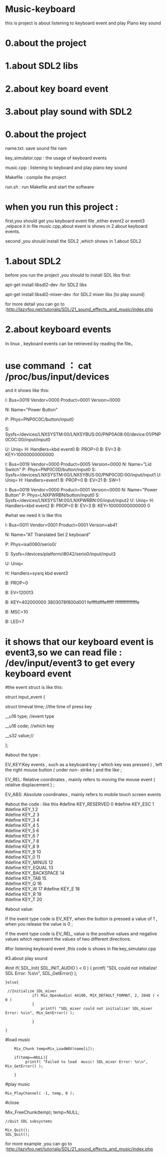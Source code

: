 # Music-keyboard

this is project is about listening to keyboard event and play Piano key sound

# 0.about the project 
# 1.about SDL2 libs
# 2.about key board event
# 3.about play sound with SDL2 


# 0.about the project 

name.txt:           save sound file nam

key_simulator.cpp : the usage of keyboard events

music.cpp :         listening to keyboard and play piano key sound


Makefile :          compile the project

run.sh :            run Makefile and start the software


# when you run this project :

   first,you should get you keyboard event file ,either  event2 or event3 ,relpace it in file music.cpp,about event is shows in 2.about keyboard events.
   
  
   second ,you should install the SDL2 ,which shows in 1.about SDL2

# 1.about SDL2

before you run the project ,you should to install SDL libs first:

apt-get install libsdl2-dev   :for SDL2 libs

apt-get install libsdl2-mixer-dev :for SDL2 mixer libs  [to play sound]

for more detail you can go to :http://lazyfoo.net/tutorials/SDL/21_sound_effects_and_music/index.php 


# 2.about keyboard events

In linux , keyboard events can be retrieved by reading the file。

# use command ：  cat /proc/bus/input/devices
 
and it shows like this:


I: Bus=0019 Vendor=0000 Product=0001 Version=0000

N: Name="Power Button"

P: Phys=PNP0C0C/button/input0

S: Sysfs=/devices/LNXSYSTM:00/LNXSYBUS:00/PNP0A08:00/device:01/PNP0C0C:00/input/input0

U: Uniq=
H: Handlers=kbd event0 
B: PROP=0
B: EV=3
B: KEY=10000000000000 

I: Bus=0019 Vendor=0000 Product=0005 Version=0000
N: Name="Lid Switch"
P: Phys=PNP0C0D/button/input0
S: Sysfs=/devices/LNXSYSTM:00/LNXSYBUS:00/PNP0C0D:00/input/input1
U: Uniq=
H: Handlers=event1 
B: PROP=0
B: EV=21
B: SW=1

 I: Bus=0019 Vendor=0000 Product=0001 Version=0000
 N: Name="Power Button"
 P: Phys=LNXPWRBN/button/input0
 S: Sysfs=/devices/LNXSYSTM:00/LNXPWRBN:00/input/input2
 U: Uniq=
 H: Handlers=kbd event2 
 B: PROP=0
 B: EV=3
 B: KEY=10000000000000 0

#what we need it is like this

I: Bus=0011 Vendor=0001 Product=0001 Version=ab41

N: Name="AT Translated Set 2 keyboard"

P: Phys=isa0060/serio0/

S: Sysfs=/devices/platform/i8042/serio0/input/input3

U: Uniq=

H: Handlers=sysrq kbd event3 

B: PROP=0

B: EV=120013

B: KEY=402000000 3803078f800d001 feffffdfffefffff fffffffffffffffe

B: MSC=10

B: LED=7

# it shows that our keyboard event is event3,so we can read file : /dev/input/event3  to get every keyboard event




#the event struct is like this:

struct input_event { 

struct timeval time;  //the time of press key

__u16 type; //event type 

__u16 code; //which key 

__s32 value;//

};


#about the type :

EV_KEY:Key events , such as a keyboard key ( which key was pressed ) , left the right mouse button ( under non- strike ) and the like ;

EV_REL: Relative coordinates , mainly refers to moving the mouse event ( relative displacement ) ;

EV_ABS: Absolute coordinates , mainly refers to mobile touch screen events


#about the code : like this 
 #define KEY_RESERVED  0 
 #define KEY_ESC  1  
 #define KEY_1  2  
 #define KEY_2  3  
 #define KEY_3  4  
 #define KEY_4  5  
 #define KEY_5  6  
 #define KEY_6  7  
 #define KEY_7  8  
 #define KEY_8  9  
 #define KEY_9  10  
 #define KEY_0  11  
 #define KEY_MINUS  12  
 #define KEY_EQUAL  13  
 #define KEY_BACKSPACE  14  
 #define KEY_TAB  15  
 #define KEY_Q  16  
 #define KEY_W  17 
 #define KEY_E  18  
 #define KEY_R  19  
 #define KEY_T  20 
 
 #about value:
 
 If the event type code is EV_KEY, when the button is pressed a value of 1 , when you release the value is 0 ; 
 
 if the event type code is EV_REL, value is the positive values and negative values which represent the values of two different directions.


#for listening keyboard event ,this code is shows in file:key_simulator.cpp

#3.about play sound 

#init
if( SDL_Init(  SDL_INIT_AUDIO ) < 0 )
	{
		printf( "SDL could not initialize! SDL Error: %s\n", SDL_GetError() );
	
	}else{
	
	 //Initialize SDL_mixer
				if( Mix_OpenAudio( 44100, MIX_DEFAULT_FORMAT, 2, 2048 ) < 0 )
				{
					printf( "SDL_mixer could not initialize! SDL_mixer Error: %s\n", Mix_GetError() );
				
				}

	}
#load music
        
        Mix_Chunk temp=Mix_LoadWAV(name[i]);

        if(temp==NULL){
	         printf( "Failed to load  music! SDL_mixer Error: %s\n", Mix_GetError() );
         
       	}


#play music 

    Mix_PlayChannel( -1, temp, 0 );	
    
 #close 
     
   Mix_FreeChunk(temp);
	  temp=NULL;

    //Quit SDL subsystems
    
    Mix_Quit();
    SDL_Quit(); 

for more example ,you can go to :http://lazyfoo.net/tutorials/SDL/21_sound_effects_and_music/index.php
